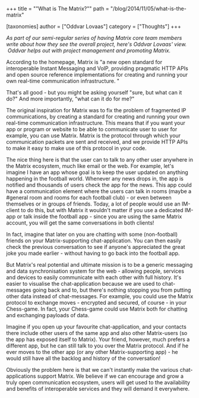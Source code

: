 +++
title = "\"What is The Matrix?\""
path = "/blog/2014/11/05/what-is-the-matrix"

[taxonomies]
author = ["Oddvar Lovaas"]
category = ["Thoughts"]
+++

<em>As part of our semi-regular series of having Matrix core team members write about how they see the overall project, here's Oddvar Lovaas' view.  Oddvar helps out with project management and promoting Matrix.</em>

According to the homepage, Matrix is "a new open standard for interoperable Instant Messaging and VoIP, providing pragmatic HTTP APIs and open source reference implementations for creating and running your own real-time communication infrastructure. "

That's all good - but you might be asking yourself "sure, but what can it do?" And more importantly, "what can it do for me?"

The original inspiration for Matrix was to fix the problem of fragmented IP communications, by creating a standard for creating and running your own real-time communication infrastructure. This means that if you want your app or program or website to be able to communicate user to user for example, you can use Matrix. Matrix is the protocol through which your communication packets are sent and received, and we provide HTTP APIs to make it easy to make use of this protocol in your code.

The nice thing here is that the user can to talk to any other user anywhere in the Matrix ecosystem, much like email or the web. For example, let's imagine I have an app whose goal is to keep the user updated on anything happening in the football world. Whenever any news drops in, the app is notified and thousands of users check the app for the news. This app could have a communication element where the users can talk in rooms (maybe a #general room and rooms for each football club) - or even between themselves or in groups of friends. Today, a lot of people would use an IM-client to do this, but with Matrix it wouldn't matter if you use a dedicated IM-app or talk inside the football app - since you are using the same Matrix account, you will get the same conversations in both clients!

In fact, imagine that later on you are chatting with some (non-football) friends on your Matrix-supporting chat-application. You can then easily check the previous conversation to see if anyone's appreciated the great joke you made earlier - without having to go back into the football app.

But Matrix's real potential and ultimate mission is to be a generic messaging and data synchronisation system for the web - allowing people, services and devices to easily communicate with each other with full history. It's easier to visualise the chat-application because we are used to chat-messages going back and to, but there's nothing stopping you from putting other data instead of chat-messages. For example, you could use the Matrix protocol to exchange moves - encrypted and secured, of course - in your Chess-game. In fact, your Chess-game could use Matrix both for chatting and exchanging payloads of data.

Imagine if you open up your favourite chat-application, and your contacts there include other users of the same app and also other Matrix-users (so the app has exposed itself to Matrix). Your friend, however, much prefers a different app, but he can still talk to you over the Matrix protocol. And if he ever moves to the other app (or any other Matrix-supporting app) - he would still have all the backlog and history of the conversation!

Obviously the problem here is that we can't instantly make the various chat-applications support Matrix. We believe if we can encourage and grow a truly open communication ecosystem, users will get used to the availability and benefits of interoperable services and they will demand it everywhere.
